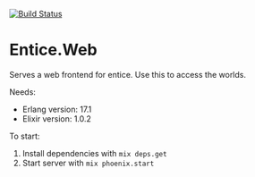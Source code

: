 [![Build Status](https://travis-ci.org/entice/web.svg)](https://travis-ci.org/entice/web)

# Entice.Web

Serves a web frontend for entice. Use this to access the worlds.

Needs:

- Erlang version: 17.1
- Elixir version: 1.0.2

To start:

1. Install dependencies with `mix deps.get`
2. Start server with `mix phoenix.start`
